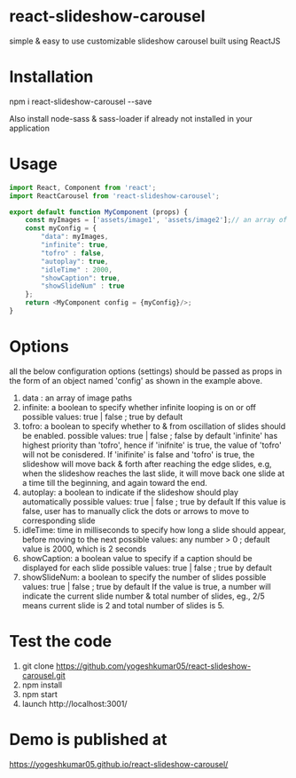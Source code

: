 # react-slideshow-carousel
simple &amp; easy to use customizable slideshow carousel built using ReactJS

# Installation
npm i react-slideshow-carousel --save

Also install node-sass & sass-loader if already not installed in your application

# Usage
```javascript
import React, Component from 'react';
import ReactCarousel from 'react-slideshow-carousel';

export default function MyComponent (props) {
    const myImages = ['assets/image1', 'assets/image2'];// an array of image paths
    const myConfig = {
        "data": myImages, 
        "infinite": true, 
        "tofro" : false, 
        "autoplay": true, 
        "idleTime" : 2000,
        "showCaption": true,
        "showSlideNum" : true
    };
    return <MyComponent config = {myConfig}/>;
}
```
# Options
all the below configuration options (settings) should be passed as props in the form of an object named 'config' as shown in the example above.

1. data : an array of image paths
2. infinite: a boolean to specify whether infinite looping is on or off
    possible values: true | false ; true by default
3. tofro: a boolean to specify whether to & from oscillation of slides should be enabled.
    possible values: true | false ; false by default
    'infinite' has highest priority than 'tofro', hence if 'inifnite' is true, the value of 'tofro' will not be conisdered. If 'inifinite' is false and 'tofro' is true, the slideshow will move back & forth after reaching the edge slides, e.g, when the slideshow reaches the last slide, it will move back one slide at a time till the beginning, and again toward the end.
4. autoplay: a boolean to indicate if the slideshow should play automatically
    possible values: true | false ; true by default
    If this value is false, user has to manually click the dots or arrows to move to corresponding slide
5. idleTime: time in milliseconds to specify how long a slide should appear, before moving to the next
    possible values: any number > 0 ; default value is 2000, which is 2 seconds
6. showCaption: a boolean value to specify if a caption should be displayed for each slide
     possible values: true | false ; true by default
7. showSlideNum: a boolean to specify the number of slides
     possible values: true | false ; true by default
     If the value is true, a number will indicate the current slide number & total number of slides, eg., 2/5 means current slide is 2 and total number of slides is 5.

# Test the code
1. git clone https://github.com/yogeshkumar05/react-slideshow-carousel.git
2. npm install
3. npm start
4. launch http://localhost:3001/
    
# Demo is published at 
https://yogeshkumar05.github.io/react-slideshow-carousel/
